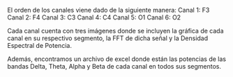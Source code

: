 El orden de los canales viene dado de la siguiente manera:
Canal 1: F3
Canal 2: F4
Canal 3: C3
Canal 4: C4
Canal 5: O1
Canal 6: O2

Cada canal cuenta con tres imágenes donde se incluyen la gráfica de cada canal en su respectivo segmento, la FFT de dicha señal y la Densidad Espectral de Potencia.

Además, encontramos un archivo de excel donde están las potencias de las bandas Delta, Theta, Alpha y Beta de cada canal en todos sus segmentos.
